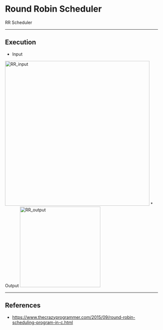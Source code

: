 
# Round Robin Scheduler

RR Scheduler

---

## Execution

* Input
<img width="476" alt="RR_input" src="https://user-images.githubusercontent.com/31722243/118385832-811f9600-b64d-11eb-8ab9-88addfaabc30.png">
* Output
<img width="265" alt="RR_output" src="https://user-images.githubusercontent.com/31722243/118385838-8d0b5800-b64d-11eb-963a-a7debf108fe4.png">


---

## References

* https://www.thecrazyprogrammer.com/2015/09/round-robin-scheduling-program-in-c.html
